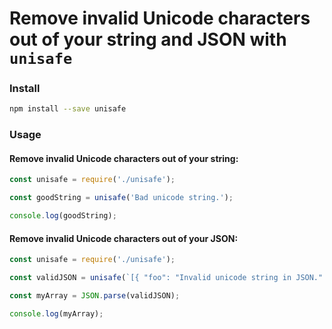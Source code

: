 # Remove invalid Unicode characters out of your string and JSON with `unisafe`

### Install

```bash
npm install --save unisafe
```

### Usage

#### Remove invalid Unicode characters out of your string:

```javascript
const unisafe = require('./unisafe');

const goodString = unisafe('Bad unicode string.');

console.log(goodString);
```

#### Remove invalid Unicode characters out of your JSON:

```javascript
const unisafe = require('./unisafe');

const validJSON = unisafe(`[{ "foo": "Invalid unicode string in JSON." }]`);

const myArray = JSON.parse(validJSON);

console.log(myArray);
```
